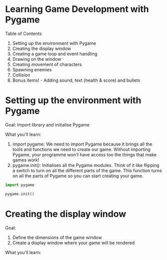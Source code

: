 # Learning Game Development with Pygame

Table of Contents
1. Setting up the environment with Pygame
2. Creating the display window
3. Creating a game loop and event handling
4. Drawing on the window
5. Creating movement of characters
6. Spawning enemies
7. Collision
8. Bonus items! - Adding sound, text (health & score) and bullets

# Setting up the environment with Pygame
Goal: Import library and initialise Pygame

What you'll learn:
1. import pygame: We need to import Pygame because it brings all the tools and functions we need to create our game. Without importing Pygame, your programme won't have access too the things that make games work!
2. pygame.init(): Initialises all the Pygame modules. Think of it like flipping a switch to turn on all the different parts of the game. This function turns on all the parts of Pygame so you can start creating your game. 

```python
import pygame

pygame.init()
```
# Creating the display window
Goal: 
1. Define the dimensions of the game window
2. Create a display window where your game will be rendered

What you'll learn: 



